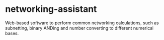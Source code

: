 # networking-assistant
Web-based software to perform common networking calculations, such as subnetting, binary ANDing and number converting to different numerical bases.
